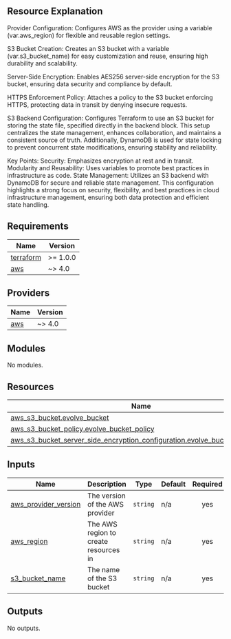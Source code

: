 ## Resource Explanation
Provider Configuration: Configures AWS as the provider using a variable (var.aws_region) for flexible and reusable region settings.

S3 Bucket Creation: Creates an S3 bucket with a variable (var.s3_bucket_name) for easy customization and reuse, ensuring high durability and scalability.

Server-Side Encryption: Enables AES256 server-side encryption for the S3 bucket, ensuring data security and compliance by default.

HTTPS Enforcement Policy: Attaches a policy to the S3 bucket enforcing HTTPS, protecting data in transit by denying insecure requests.

S3 Backend Configuration: Configures Terraform to use an S3 bucket for storing the state file, specified directly in the backend block. This setup centralizes the state management, enhances collaboration, and maintains a consistent source of truth. Additionally, DynamoDB is used for state locking to prevent concurrent state modifications, ensuring stability and reliability.

Key Points:
Security: Emphasizes encryption at rest and in transit.
Modularity and Reusability: Uses variables to promote best practices in infrastructure as code.
State Management: Utilizes an S3 backend with DynamoDB for secure and reliable state management.
This configuration highlights a strong focus on security, flexibility, and best practices in cloud infrastructure management, ensuring both data protection and efficient state handling.

## Requirements


| Name | Version |
|------|---------|
| <a name="requirement_terraform"></a> [terraform](#requirement\_terraform) | >= 1.0.0 |
| <a name="requirement_aws"></a> [aws](#requirement\_aws) | ~> 4.0 |

## Providers

| Name | Version |
|------|---------|
| <a name="provider_aws"></a> [aws](#provider\_aws) | ~> 4.0 |

## Modules

No modules.

## Resources

| Name | Type |
|------|------|
| [aws_s3_bucket.evolve_bucket](https://registry.terraform.io/providers/hashicorp/aws/latest/docs/resources/s3_bucket) | resource |
| [aws_s3_bucket_policy.evolve_bucket_policy](https://registry.terraform.io/providers/hashicorp/aws/latest/docs/resources/s3_bucket_policy) | resource |
| [aws_s3_bucket_server_side_encryption_configuration.evolve_bucket_encryption](https://registry.terraform.io/providers/hashicorp/aws/latest/docs/resources/s3_bucket_server_side_encryption_configuration) | resource |

## Inputs

| Name | Description | Type | Default | Required |
|------|-------------|------|---------|:--------:|
| <a name="input_aws_provider_version"></a> [aws\_provider\_version](#input\_aws\_provider\_version) | The version of the AWS provider | `string` | n/a | yes |
| <a name="input_aws_region"></a> [aws\_region](#input\_aws\_region) | The AWS region to create resources in | `string` | n/a | yes |
| <a name="input_s3_bucket_name"></a> [s3\_bucket\_name](#input\_s3\_bucket\_name) | The name of the S3 bucket | `string` | n/a | yes |

## Outputs

No outputs.

